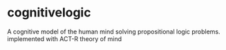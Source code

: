 # cognitivelogic
A cognitive model of the human mind solving propositional logic problems. implemented with ACT-R theory of mind
